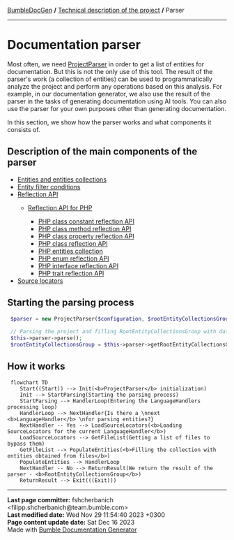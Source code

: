 <embed> <a href="/docs/README.md">BumbleDocGen</a> <b>/</b> <a href="/docs/tech/readme.md">Technical description of the project</a> <b>/</b> Parser<hr> </embed>

<embed> <h1>Documentation parser</h1> </embed>

Most often, we need <a href="/docs/tech/2.parser/classes/ProjectParser.md">ProjectParser</a> in order to get a list of entities for documentation.
But this is not the only use of this tool. The result of the parser's work (a collection of entities) can be used to programmatically analyze the project and perform any operations based on this analysis.
For example, in our documentation generator, we also use the result of the parser in the tasks of generating documentation using AI tools.
You can also use the parser for your own purposes other than generating documentation.

In this section, we show how the parser works and what components it consists of.

<embed> <h2>Description of the main components of the parser</h2> </embed>

<embed> <ul><li><div><a href='/docs/tech/2.parser/entity.md'>Entities and entities collections</a></div></li><li><div><a href='/docs/tech/2.parser/entityFilterCondition.md'>Entity filter conditions</a></div></li><li><div><a href='/docs/tech/2.parser/reflectionApi/readme.md'>Reflection API</a></div><div><ul><li><div><a href='/docs/tech/2.parser/reflectionApi/php/readme.md'>Reflection API for PHP</a></div><div><ul><li><div><a href='/docs/tech/2.parser/reflectionApi/php/phpClassConstantReflectionApi.md'>PHP class constant reflection API</a></div></li><li><div><a href='/docs/tech/2.parser/reflectionApi/php/phpClassMethodReflectionApi.md'>PHP class method reflection API</a></div></li><li><div><a href='/docs/tech/2.parser/reflectionApi/php/phpClassPropertyReflectionApi.md'>PHP class property reflection API</a></div></li><li><div><a href='/docs/tech/2.parser/reflectionApi/php/phpClassReflectionApi.md'>PHP class reflection API</a></div></li><li><div><a href='/docs/tech/2.parser/reflectionApi/php/phpEntitiesCollection.md'>PHP entities collection</a></div></li><li><div><a href='/docs/tech/2.parser/reflectionApi/php/phpEnumReflectionApi.md'>PHP enum reflection API</a></div></li><li><div><a href='/docs/tech/2.parser/reflectionApi/php/phpInterfaceReflectionApi.md'>PHP interface reflection API</a></div></li><li><div><a href='/docs/tech/2.parser/reflectionApi/php/phpTraitReflectionApi.md'>PHP trait reflection API</a></div></li></ul></div></li></ul></div></li><li><div><a href='/docs/tech/2.parser/sourceLocator.md'>Source locators</a></div></li></ul> </embed>

<embed> <h2>Starting the parsing process</h2> </embed>

```php
 $parser = new ProjectParser($configuration, $rootEntityCollectionsGroup);
 
 // Parsing the project and filling RootEntityCollectionsGroup with data
 $this->parser->parse();
 $rootEntityCollectionsGroup = $this->parser->getRootEntityCollectionsGroup();
```


<embed> <h2>How it works</h2> </embed>

```mermaid
 flowchart TD
    Start((Start)) --> Init(<b>ProjectParser</b> initialization)
    Init --> StartParsing(Starting the parsing process)
    StartParsing --> HandlerLoop(Entering the LanguageHandlers processing loop)
    HandlerLoop --> NextHandler{Is there a \nnext <b>LanguageHandler</b> \nfor parsing entities?}
    NextHandler -- Yes --> LoadSourceLocators(<b>Loading SourceLocators for the current LanguageHandler</b>)
    LoadSourceLocators --> GetFileList(Getting a list of files to bypass them)
    GetFileList --> PopulateEntities(<b>Filling the collection with entities obtained from files</b>)
    PopulateEntities --> HandlerLoop
    NextHandler -- No --> ReturnResult(We return the result of the parser - <b>RootEntityCollectionsGroup</b>)
    ReturnResult --> Exit(((Exit)))
```

<div id='page_committer_info'>
<hr>
<b>Last page committer:</b> fshcherbanich &lt;filipp.shcherbanich@team.bumble.com&gt;<br><b>Last modified date:</b>   Wed Nov 29 11:54:40 2023 +0300<br><b>Page content update date:</b> Sat Dec 16 2023<br>Made with <a href='https://github.com/bumble-tech/bumble-doc-gen/blob/master/docs/README.md'>Bumble Documentation Generator</a></div>